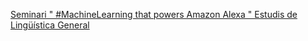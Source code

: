 [Seminari " #MachineLearning that powers Amazon Alexa "   Estudis de Lingüística General](https://qi.tc/qi/111927)